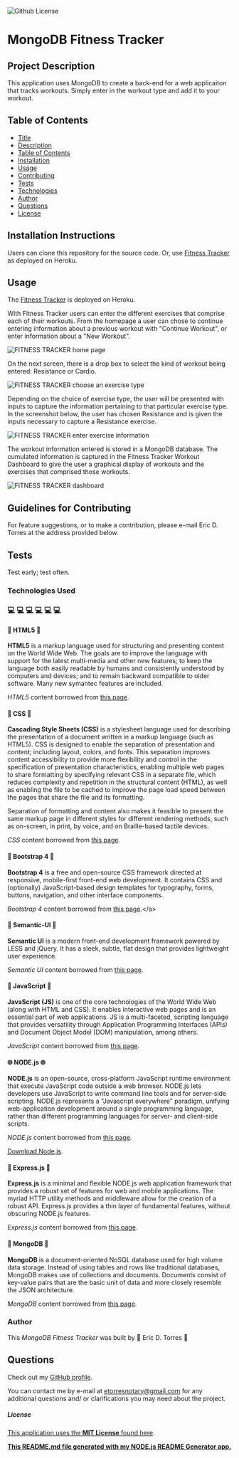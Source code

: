 
![Github License](https://img.shields.io/badge/License-MIT_License-brightgreen)

# MongoDB Fitness Tracker

## Project Description

This application uses MongoDB to create a back-end for a web applicaiton that tracks workouts.  Simply enter in the workout type and add it to your workout.

## Table of Contents

* [Title](#project-title)
* [Description](#project-description)
* [Table of Contents](#table-of-contents)
* [Installation](#installation-instructions)
* [Usage](#usage)
* [Contributing](#guidelines-for-contributing)
* [Tests](#tests)
* [Technologies](#technologies-used)
* [Author](#author)
* [Questions](#questions)
* [License](#license)

## Installation Instructions

Users can clone this repository for the source code.  Or, use [Fitness Tracker](https://boiling-ridge-17711.herokuapp.com/) as deployed on Heroku.

## Usage 

The [Fitness Tracker](https://boiling-ridge-17711.herokuapp.com/) is deployed on Heroku.

With Fitness Tracker users can enter the different exercises that comprise each of their workouts.  From the homepage a user can chose to continue entering information about a previous workout with "Continue Workout", or enter information about a "New Workout".

![FITNESS TRACKER home page](./public/assets/img/screenshots/fitness-tracker-home.png)

On the next screen, there is a drop box to select the kind of workout being entered:  Resistance or Cardio.

![FITNESS TRACKER choose an exercise type](./public/assets/img/screenshots/fitness-tracker-exercise-type.png)

Depending on the choice of exercise type, the user will be presented with inputs to capture the information pertaining to that particular exercise type.  In the screenshot below, the user has chosen Resistance and is given the inputs necessary to capture a Resistance exercise. 

![FITNESS TRACKER enter exercise information](./public/assets/img/screenshots/fitness-tracker-exercise-resistance.png)

The workout information entered is stored in a MongoDB database.  The cumulated information is captured in the Fitness Tracker Workout Dashboard to give the user a graphical display of workouts and the exercises that comprised those workouts.

![FITNESS TRACKER dashboard](./public/assets/img/screenshots/fitness-tracker-exercise-dashboard.png)

## Guidelines for Contributing

For feature suggestions, or to make a contribution, please e-mail Eric D. Torres at the address provided below.

## Tests

Test early; test often.

### Technologies Used 
### :computer: :computer: :computer: :computer: :computer: :computer: 

#### :memo: HTML5 :memo:

**HTML5** is a markup language used for structuring and presenting content on the World Wide Web.  The goals are to improve the language with support for the latest multi-media and other new features; to keep the language both easily readable by humans and consistently understood by computers and devices; and to remain backward compatible to older software.  Many new symantec features are included.

*HTML5* content borrowed from <a target="_blank" rel="noopener noreferrer">[this page](https://en.wikipedia.org/wiki/HTML5).</a>

#### :art: CSS :art:

**Cascading Style Sheets (CSS)** is a stylesheet language used for describing the presentation of a document written in a markup language (such as HTML5).  CSS is designed to enable the separation of presentation and content; including layout, colors, and fonts.  This separation improves content accessibility to provide more flexibility and control in the specification of presentation characteristics, enabling multiple web pages to share formatting by specifying relevant CSS in a separate file, which reduces complexity and repetition in the structural content (HTML), as well as enabling the file to be cached to improve the page load speed between the pages that share the file and its formatting.

Separation of formatting and content also makes it feasible to present the same markup page in different styles for different rendering methods, such as on-screen, in print, by voice, and on Braille-based tactile devices. 

*CSS* content borrowed from <a target="_blank" rel="noopener noreferrer">[this page](https://en.wikipedia.org/wiki/Cascading_Style_Sheets).</a>

#### :shoe: Bootstrap 4 :shoe:

**Bootstrap 4** is a free and open-source CSS framework directed at responsive, mobile-first front-end web development.  It contains CSS and (optionally) JavaScript-based design templates for typography, forms, buttons, navigation, and other interface components.  

*Bootstrap 4* content borrowed from <a target="_blank" rel="noopener noreferrer">[this page](https://en.wikipedia.org/wiki/Bootstrap_(front-end_framework)).</a>

#### :notebook: Semantic-UI :notebook:

**Semantic UI** is a modern front-end development framework powered by LESS and jQuery.  It has a sleek, subtle, flat design that provides lightweight user experience.  

*Semantic UI* content borrowed from <a target="_blank" rel="noopener noreferrer">[this page](https://www.sitepoint.com/introducing-semantic-ui-component-library/#:~:text=Semantic%20UI%20is%20a%20modern,a%20language%20for%20sharing%20UI%E2%80%9D).</a>

#### :sparkler: JavaScript :sparkler:

**JavaScript (JS)** is one of the core technologies of the World Wide Web (along with HTML and CSS). It enables interactive web pages and is an essential part of web applications.  JS is a multi-faceted, scripting language that provides versatility through Application Programming Interfaces (APIs) and Document Object Model (DOM) manipulation, among others.

*JavaScript* content borrowed from <a target="_blank" rel="noopener noreferrer">[this page](https://en.wikipedia.org/wiki/JavaScript).</a>

#### :globe_with_meridians: NODE.js :globe_with_meridians:

**NODE.js** is an open-source, cross-platform JavaScript runtime environment that execute JavaScript code outside a web browser.  NODE.js lets developers use JavaScript to write command line tools and for server-side scripting.  NODE.js represents a "Javascript everywhere" paradigm, unifying web-application development around a single programming language, rather than different programming languages for server- and client-side scripts.  

*NODE.js* content borrowed from <a target="_blank" rel="noopener noreferrer">[this page](https://en.wikipedia.org/wiki/Node.js).</a>

[Download Node.js](https://nodejs.org/en/).

#### :satellite: Express.js :satellite:

**Express.js** is a minimal and flexible NODE.js web application framework that provides a robust set of features for web and mobile applications.  The myriad HTTP utility methods and middleware allow for the creation of a robust API.  Express.js provides a thin layer of fundamental features, without obscuring NODE.js features.

*Express.js* content borrowed from <a target="_blank" rel="noopener noreferrer">[this page](https://expressjs.com/).</a>

#### :japanese_ogre: MongoDB :japanese_ogre:

**MongoDB** is a document-oriented NoSQL database used for high volume data storage.  Instead of using tables and rows like traditional databases, MongoDB makes use of collections and documents.  Documents consist of key-value pairs that are the basic unit of data and more closely resemble the JSON architecture.    

*MongoDB* content borrowed from <a target="_blank" rel="noopener noreferrer">[this page](https://www.guru99.com/what-is-mongodb.html#:~:text=MongoDB%20is%20a%20document%2Doriented,use%20of%20collections%20and%20documents.&text=Collections%20contain%20sets%20of%20documents,equivalent%20of%20relational%20database%20tables).</a>

### Author 

This *MongoDB Fitness Tracker* was built by :green_heart: Eric D. Torres :green_heart:

## Questions

Check out my [GitHub profile](https://github.com/etorres-revature).

You can contact me by e-mail at etorresnotary@gmail.com for any additional questions and/ or clarifications you may need about the project.

##### License

[This application uses the **MIT License** found here](./LICENSE).

**[This README.md file generated with my NODE.js README Generator app.](https://github.com/etorres-revature/NODEjs_README.md_Generator)**
